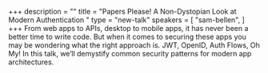 +++
description = ""
title = "Papers Please! A Non-Dystopian Look at Modern Authentication  "
type = "new-talk"
speakers = [
        "sam-bellen",
]
+++
From web apps to APIs, desktop to mobile apps, it has never been a better time to write code. But when it comes to securing these apps you may be wondering what the right approach is. JWT, OpenID, Auth Flows, Oh My! In this talk, we’ll demystify common security patterns for modern app architectures.